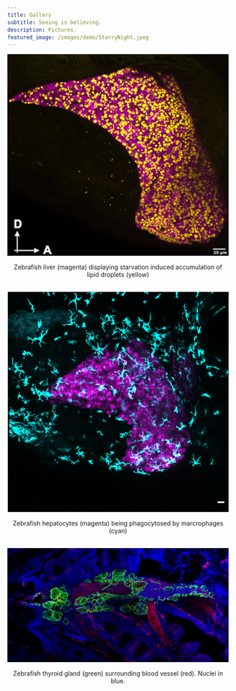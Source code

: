 ```yaml
---
title: Gallery
subtitle: Seeing is believing.
description: Pictures.
featured_image: /images/demo/StarryNight.jpeg
---
```



<!--
<div class="gallery" data-columns="1">
    {% include image.html url="/images/gallery/Steatosis.png" description="Zebrafish liver (pink) displaying starvation induced accumulation of lipid droplets (yellow)" %}
    {% include image.html url="/images/gallery/Fed_MAX_Image-1.png" description="Zebrafish liver (pink) displaying starvation induced accumulation of lipid droplets (yellow)" %}
    {% include image.html url="/images/gallery/Thyroid adult_flt1.png" description="Zebrafish liver (pink) displaying starvation induced accumulation of lipid droplets (yellow)" %}
</div>
-->


<div class="gallery" data-columns="1" >
    <div style="text-align: center">
    <img src="/images/gallery/Steatosis.png"> 
    <p>Zebrafish liver (magenta) displaying starvation induced accumulation of lipid droplets (yellow)</p>
    <br/>
    </div>
    <div style="text-align: center">
    <img src="/images/gallery/Fed_MAX_Image-1.png"> 
    <p>Zebrafish hepatocytes (magenta) being phagocytosed by marcrophages (cyan)</p>
    <br/>
    </div>
    <div style="text-align: center">
    <img src="/images/gallery/Thyroid adult_flt1.png"> 
    <p>Zebrafish thyroid gland (green) surrounding blood vessel (red). Nuclei in blue.</p>
    <br/>
    </div>
</div>